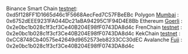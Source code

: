 Binance Smart Chain [testnet](97): 0xd5f128FF1D1665d46c1F5668AecFed7C57FBeEBc
Polygon [Mumbai](80001) : 0x6752dEEE9231FA044Dc21aBA94295C1F94D4E8Bb
Ethereum [Goerli](5) : 0x2e0bc1b028c1f3cf3Ce40B204E98fF0743DA8d4c
FrenChain [testnet](444) : 0x2e0bc1b028c1f3cf3Ce40B204E98fF0743DA8d4c
KekChain [testnet](420666) : 0xCC8748Cb40575e42649d9652573eb8233CC30dEC
Avalanche [Fuji](43113) : 0x2e0bc1b028c1f3cf3Ce40B204E98fF0743DA8d4c
